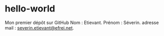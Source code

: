 # hello-world
Mon premier dépôt sur GitHub
Nom : Etievant.
Prénom : Séverin.
adresse mail : severin.etievant@efrei.net.
